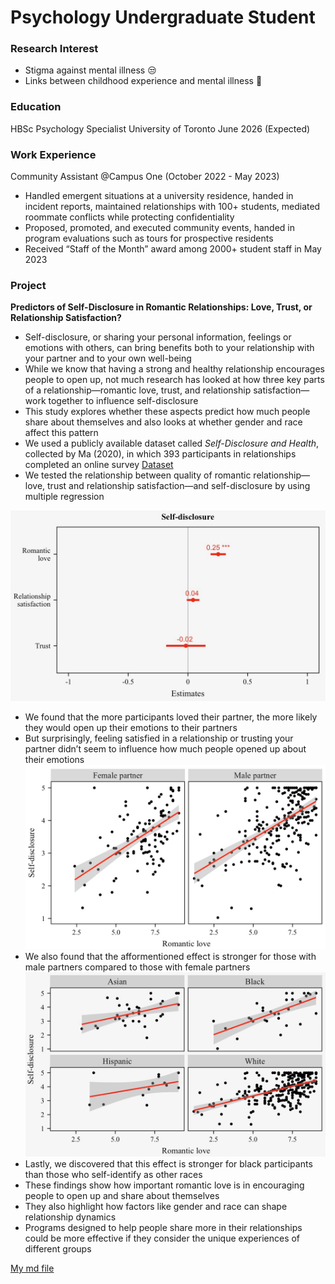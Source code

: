 # Psychology Undergraduate Student

### Research Interest
- Stigma against mental illness 😒
- Links between childhood experience and mental illness 👶

### Education
HBSc Psychology Specialist
University of Toronto June 2026 (Expected)

### Work Experience
Community Assistant @Campus One (October 2022 - May 2023)
- Handled emergent situations at a university residence, handed in incident reports, maintained relationships with 100+ students, mediated roommate conflicts while protecting confidentiality
- Proposed, promoted, and executed community events, handed in program evaluations such as tours for prospective residents
- Received “Staff of the Month” award among 2000+ student staff in May 2023

### Project
**Predictors of Self-Disclosure in Romantic Relationships: Love, Trust, or Relationship Satisfaction?**
- Self-disclosure, or sharing your personal information, feelings or emotions with others, can bring benefits both to your relationship with your partner and to your own well-being
- While we know that having a strong and healthy relationship encourages people to open up, not much research has looked at how three key parts of a relationship—romantic love, trust, and relationship satisfaction—work together to influence self-disclosure
- This study explores whether these aspects predict how much people share about themselves and also looks at whether gender and race affect this pattern 
- We used a publicly available dataset called *Self-Disclosure and Health*, collected by Ma (2020), in which 393 participants in relationships completed an online survey
[Dataset](https://osf.io/bqknw/)
- We tested the relationship between quality of romantic relationship—love, trust and relationship satisfaction—and self-disclosure by using multiple regression

![](assets/Regression.jpeg)
- We found that the more participants loved their partner, the more likely they would open up their emotions to their partners
- But surprisingly, feeling satisfied in a relationship or trusting your partner didn’t seem to influence how much people opened up about their emotions
![](assets/Partner_gender.jpeg)
- We also found that the afformentioned effect is stronger for those with male partners compared to those with female partners
![](assets/Race.jpeg)
- Lastly, we discovered that this effect is stronger for black participants than those who self-identify as other races
- These findings show how important romantic love is in encouraging people to open up and share about themselves
- They also highlight how factors like gender and race can shape relationship dynamics
- Programs designed to help people share more in their relationships could be more effective if they consider the unique experiences of different groups

[My md file](https://github.com/tmichioka/My-project/blob/main/My-project.md)




  



